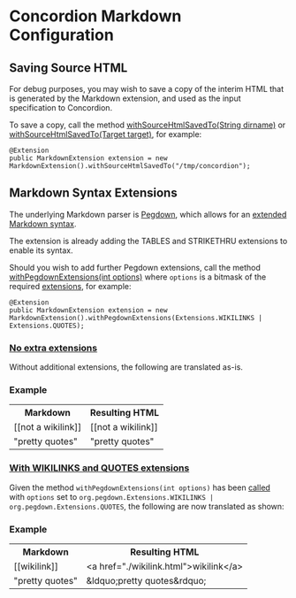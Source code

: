 # Concordion Markdown Configuration

## Saving Source HTML
For debug purposes, you may wish to save a copy of the interim HTML that is generated by the Markdown extension, and used as the input specification to Concordion.

To save a copy, call the method [withSourceHtmlSavedTo(String dirname)](http://concordion.github.io/concordion-markdown-extension/api/org/concordion/ext/MarkdownExtension.html#withSourceHtmlSavedTo-java.lang.String-) or [withSourceHtmlSavedTo(Target target)](http://concordion.github.io/concordion-markdown-extension/api/org/concordion/ext/MarkdownExtension.html#withSourceHtmlSavedTo-org.concordion.api.Target-), for example:

    @Extension
    public MarkdownExtension extension = new MarkdownExtension().withSourceHtmlSavedTo("/tmp/concordion");

## Markdown Syntax Extensions
The underlying Markdown parser is [Pegdown](https://github.com/sirthias/pegdown), which allows for an [extended Markdown syntax](https://github.com/sirthias/pegdown/blob/master/README.markdown#introduction).

The extension is already adding the TABLES and STRIKETHRU extensions to enable its syntax.

Should you wish to add further Pegdown extensions, call the method [withPegdownExtensions(int options)](http://concordion.github.io/concordion-markdown-extension/api/org/concordion/ext/MarkdownExtension.html#withPegdownExtensions-int-) where `options` is a bitmask of the required [extensions](http://www.decodified.com/pegdown/api/org/pegdown/Extensions.html), for example:

    @Extension
    public MarkdownExtension extension = new MarkdownExtension().withPegdownExtensions(Extensions.WIKILINKS | Extensions.QUOTES);

### [No extra extensions](- "no-extra-extensions")

Without additional extensions, the following are translated as-is.

<div class="example">
  <h3>Example</h3>
  <table concordion:execute="#html=translate(#md)">
    <tr>
      <th concordion:set="#md">Markdown</th>
      <th concordion:assertEquals="#html">Resulting HTML</th>
    </tr>
    <tr>
      <td>[[not a wikilink]]</td>
      <td>[[not a wikilink]]</td>
    </tr>
    <tr>
      <td>"pretty quotes"</td>
      <td>"pretty quotes"</td>
    </tr>
  </table>
</div>
 
### [With WIKILINKS and QUOTES extensions](- "extra-extensions")

Given the method `withPegdownExtensions(int options)` has been [called](- "withWikilinkAndQuotes()") with `options` set to `org.pegdown.Extensions.WIKILINKS | org.pegdown.Extensions.QUOTES`, the following are now translated as shown:

<div class="example">
  <h3>Example</h3>
  <table concordion:execute="#html=translate(#md)">
    <tr>
      <th concordion:set="#md">Markdown</th>
      <th concordion:assertEquals="#html">Resulting HTML</th>
    </tr>
    <tr>
      <td>[[wikilink]]</td>
      <td>&lt;a href="./wikilink.html">wikilink&lt;/a></td>
    </tr>
    <tr>
      <td>"pretty quotes"</td>
      <td>&amp;ldquo;pretty quotes&amp;rdquo;</td>
    </tr>
  </table>
</div>


